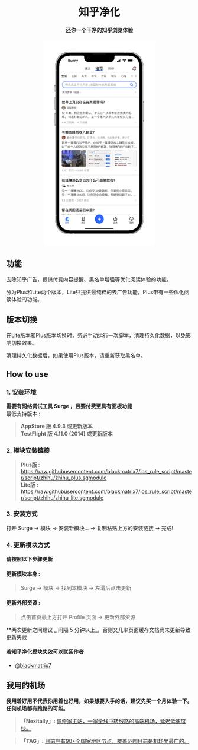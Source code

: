 <h1 align="center">知乎净化</h1>

<h4 align="center">还你一个干净的知乎浏览体验</h4>

<p align="center">
<img src="https://raw.githubusercontent.com/rceayo/qx-loon/main/Surge/Plugins/Spec/Zhihu/img/1.PNG" width="300"></img>
</p>

## 功能
去除知乎广告，提供付费内容提醒、黑名单增强等优化阅读体验的功能。

分为Plus和Lite两个版本，Lite只提供最纯粹的去广告功能，Plus带有一些优化阅读体验的功能。

## 版本切换

在Lite版本和Plus版本切换时，务必手动运行一次脚本，清理持久化数据，以免影响切换效果。

清理持久化数据后，如果使用Plus版本，请重新获取黑名单。

## How to use
### 1. 安装环境
**需要有网络调试工具 Surge ，且要付费至具有面板功能**<br>
最低支持版本 :<br>
>**AppStore 版 4.9.3 或更新版本**<br>
>**TestFlight 版 4.11.0 (2014) 或更新版本**

### 2. 模块安装链接
> **Plus版 :** https://raw.githubusercontent.com/blackmatrix7/ios_rule_script/master/script/zhihu/zhihu_plus.sgmodule<br>
> **Lite版 :** https://raw.githubusercontent.com/blackmatrix7/ios_rule_script/master/script/zhihu/zhihu_lite.sgmodule<br>

### 3. 安装方式
打开 Surge -> 模块 -> 安装新模块... -> 复制粘贴上方的安装链接 -> 完成!

### 4. 更新模块方式
**请按照以下步骤更新**<br>
#### 更新模块本身 : 
>Surge -> 模块 -> 找到本模块 -> 左滑后点击更新<br>
#### 更新外部资源 : 
>点击首页最上方打开 Profile 页面 -> 更新外部资源 <br>

**两次更新之间建议 _ 间隔 5 分钟以上_，否则又几率页面缓存文档尚未更新导致更新失败<br>

#### 若知乎净化模块失效可以联系作者
- [@blackmatrix7](https://github.com/blackmatrix7)

## 我用的机场
**我用着好用不代表你用着也好用，如果想要入手的话，建议先买一个月体验一下。任何机场都有跑路的可能。**<br>
> **「Nexitally」:** [佩奇家主站，一家全线中转线路的高端机场，延迟低速度快。](https://naiixi.com/signupbyemail.aspx?MemberCode=0b532ff85dda43e595fb1ae17843ae6d20211110231626) <br>

> **「TAG」:** [目前共有90+个国家地区节点，覆盖范围目前是机场里最广的。](https://tagss04.pro/#/auth/hlnIqYOx)
